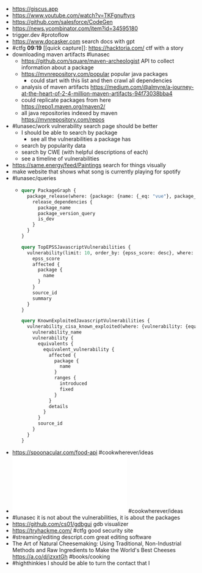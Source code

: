 - https://giscus.app
- https://www.youtube.com/watch?v=TKFgnuftyrs
- https://github.com/salesforce/CodeGen
- https://news.ycombinator.com/item?id=34595180
- trigger.dev #protoflow
- https://www.docasker.com search docs with gpt
- #ctfg **09:19** [[quick capture]]:  https://hacktoria.com/ ctf with a story
- downloading maven artifacts #lunasec
	- https://github.com/square/maven-archeologist API to collect information about a package
	- https://mvnrepository.com/popular popular java packages
		- could start with this list and then crawl all dependencies
	- analysis of maven artifacts https://medium.com/@almyre/a-journey-at-the-heart-of-2-4-million-maven-artifacts-94f73038bba4
	- could replicate packages from here https://repo1.maven.org/maven2/
	- all java repositories indexed by maven https://mvnrepository.com/repos
- #lunasec/work vulnerability search page should be better
	- I should be able to search by package
		- see all the vulnerabilities a package has
	- search by popularity data
	- search by CWE (with helpful descriptions of each)
	- see a timeline of vulnerabilities
- https://same.energy/feed/Paintings search for things visually
- make website that shows what song is currently playing for spotify
- #lunasec/queries
	- ```graphql
	  query PackageGraph {
	    package_release(where: {package: {name: {_eq: "vue"}, package_manager: {_eq: "npm"}, custom_registry: {_eq: ""}}}, order_by: {version: desc}) {
	      release_dependencies {
	        package_name
	        package_version_query
	        is_dev
	      }
	    }
	  }
	  
	  query TopEPSSJavascriptVulnerabilities {
	    vulnerability(limit: 10, order_by: {epss_score: desc}, where: {epss_score: {_is_null: false}, affected: {package: {package_manager: {_eq: "maven"}}}}) {
	      epss_score
	      affected {
	        package {
	          name
	        }
	      }
	      source_id
	      summary
	    }
	  }
	  
	  query KnownExploitedJavascriptVulnerabilities {
	    vulnerability_cisa_known_exploited(where: {vulnerability: {equivalents: {equivalent_vulnerability: {affected: {package: {}}}}}}) {
	      vulnerability_name
	      vulnerability {
	        equivalents {
	          equivalent_vulnerability {
	            affected {
	              package {
	                name
	              }
	              ranges {
	                introduced
	                fixed
	              }
	            }
	            details
	          }
	        }
	        source_id
	      }
	    }
	  }
	  ```
- https://spoonacular.com/food-api #cookwherever/ideas
- ![spoonacular-api-slides.pdf](../assets/spoonacular-api-slides_1675300980551_0.pdf) #cookwherever/ideas
- #lunasec it is not about the vulnerabilities, it is about the packages
- https://github.com/cs01/gdbgui gdb visualizer
- https://tryhackme.com/ #ctfg good security site
- #streaming/editing descript.com great editing software
- The Art of Natural Cheesemaking: Using Traditional, Non-Industrial Methods and Raw Ingredients to Make the World's Best Cheeses https://a.co/d/izxxtGh #books/cooking
- #highthinkies I should be able to turn the contact that I